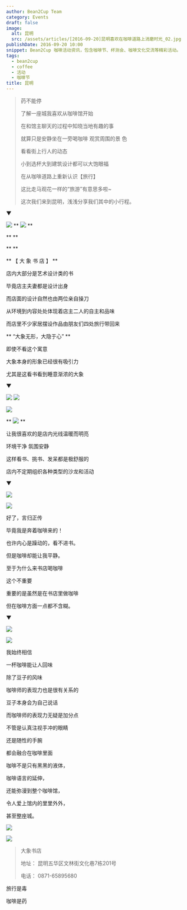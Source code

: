 ```yaml
---
author: Bean2Cup Team
category: Events
draft: false
image:
  alt: 昆明
  src: /assets/articles/[2016-09-20]昆明喜欢在咖啡道路上消磨时光_02.jpg
publishDate: 2016-09-20 10:00
snippet: Bean2Cup 咖啡活动资讯，包含咖啡节、杯测会、咖啡文化交流等精彩活动。
tags:
  - bean2cup
  - coffee
  - 活动
  - 咖啡节
title: 昆明
---
```


> 药不能停
>
> 了解一座城我喜欢从咖啡馆开始
>
> 在和馆主聊天的过程中知晓当地有趣的事
>
> 就算只是安静坐在一旁喝咖啡 观赏周围的景 色
>
> 看看街上行人的动态
>
> 小到选杯大到建筑设计都可以大饱眼福
>
> 在从咖啡道路上重新认识【旅行】
>
> 这比走马观花一样的“旅游”有意思多啦~
>
> 这次我们来到昆明，浅浅分享我们其中的小行程。

▼

![](/assets/articles/[2016-09-20]昆明喜欢在咖啡道路上消磨时光_02.jpg)
**
![](/assets/articles/[2016-09-20]昆明喜欢在咖啡道路上消磨时光_03.jpg)
**

\*\*
\*\*

\*\*
\*\*

** 【 大 象 书 店 】 **

店内大部分是艺术设计类的书

毕竟店主夫妻都是设计出身

而店面的设计自然也由两位亲自操刀

从环境到内容处处体现着店主二人的自主和品味

而店里不少家居摆设作品由朋友们四处旅行带回来

** “大象无形，大隐于心” **

即使不看这个寓意

大象本身的形象已经很有吸引力

尤其是这看书看到睡意渐浓的大象

▼

![](/assets/articles/[2016-09-20]昆明喜欢在咖啡道路上消磨时光_04.jpg)
![](/assets/articles/[2016-09-20]昆明喜欢在咖啡道路上消磨时光_05.jpg)

![](/assets/articles/[2016-09-20]昆明喜欢在咖啡道路上消磨时光_06.jpg)

**
![](/assets/articles/[2016-09-20]昆明喜欢在咖啡道路上消磨时光_07.jpg)
**

让我很喜欢的是店内光线温暖而明亮

环境干净 氛围安静

这样看书、挑书、发呆都是极舒服的

店内不定期组织各种类型的沙龙和活动

▼

![](/assets/articles/[2016-09-20]昆明喜欢在咖啡道路上消磨时光_08.jpg)

![](/assets/articles/[2016-09-20]昆明喜欢在咖啡道路上消磨时光_09.jpg)

好了，言归正传

毕竟我是奔着咖啡来的！

也许内心是躁动的，看不进书。

但是咖啡却能让我平静。

至于为什么来书店喝咖啡

这个不重要

重要的是虽然是在书店里做咖啡

但在咖啡方面一点都不含糊。

▼

![](/assets/articles/[2016-09-20]昆明喜欢在咖啡道路上消磨时光_10.jpg)

![](/assets/articles/[2016-09-20]昆明喜欢在咖啡道路上消磨时光_11.jpg)

我始终相信

一杯咖啡能让人回味

除了豆子的风味

咖啡师的表现力也是很有关系的

豆子本身会为自己说话

而咖啡师的表现力无疑是加分点

不管是认真注视手冲的眼睛

还是随性的手腕

都会融合在咖啡里面

咖啡不是只有黑黑的液体，

咖啡语言的延伸，

还能弥漫到整个咖啡馆，

令人爱上馆内的里里外外，

甚至整座城。

![](/assets/articles/[2016-09-20]昆明喜欢在咖啡道路上消磨时光_12.jpg)

![](/assets/articles/[2016-09-20]昆明喜欢在咖啡道路上消磨时光_13.jpg)

> 大象书店
>
> 地址： 昆明五华区文林街文化巷7栋201号
>
> 电话： 0871-65895680

旅行是毒

咖啡是药
